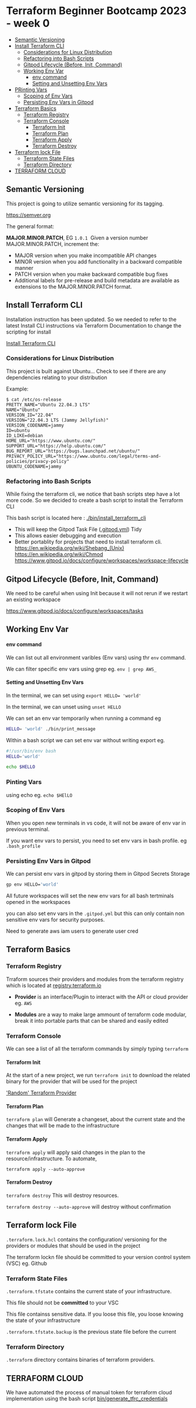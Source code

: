 # Terraform Beginner Bootcamp 2023 - week 0

- [Semantic Versioning](#semantic-versioning)
- [Install Terraform CLI](#install-terraform-cli)
  * [Considerations for Linux Distribution](#considerations-for-linux-distribution)
  * [Refactoring into Bash Scripts](#refactoring-into-bash-scripts)
  * [Gitpod Lifecycle (Before, Init, Command)](#github-lifecycle--before--init--command-)
  * [Working Env Var](#working-env-var)
    + [env command](#env-command)
    + [Setting and Unsetting Env Vars](#setting-and-unsetting-env-vars)
- [PRinting Vars](#printing-vars)
    + [Scoping of Env Vars](#scoping-of-env-vars)
    + [Persisting Env Vars in Gitpod](#persisting-env-vars-in-gitpod)
- [Terraform Basics](#terraform-basics)
  * [Terraform Registry](#terraform-registry)
  * [Terraform Console](#terraform-console)
    + [Terraform Init](#terraform-init)
    + [Terraform Plan](#terraform-plan)
    + [Terraform Apply](#terraform-apply)
    + [Terraform Destroy](#terraform-destroy)
- [Terraform lock File](#terraform-lock-file)
  * [Terraform State Files](#terraform-state-files)
  * [Terraform Directory](#terraform-directory)
- [TERRAFORM CLOUD](#terraform-cloud)


## Semantic Versioning 

This project is going to utilize semantic versioning for its tagging.

https://semver.org

The general format:

**MAJOR.MINOR.PATCH**, EG `1.0.1` 
Given a version number MAJOR.MINOR.PATCH, increment the:

- MAJOR version when you make incompatible API changes
- MINOR version when you add functionality in a backward compatible manner
- PATCH version when you make backward compatible bug fixes
- Additional labels for pre-release and build metadata are available as extensions to the MAJOR.MINOR.PATCH format.

## Install Terraform CLI
Installation instruction has been updated. So we needed to refer to the latest Install CLI instructions via Terraform Documentation to change the scripting for install

[Install Terraform CLI](https://developer.hashicorp.com/terraform/tutorials/aws-get-started/install-cli)

### Considerations for Linux Distribution

This project is built against Ubuntu... 
Check to see if there are any dependencies relating to your distribution

Example:

```
$ cat /etc/os-release 
PRETTY_NAME="Ubuntu 22.04.3 LTS"
NAME="Ubuntu"
VERSION_ID="22.04"
VERSION="22.04.3 LTS (Jammy Jellyfish)"
VERSION_CODENAME=jammy
ID=ubuntu
ID_LIKE=debian
HOME_URL="https://www.ubuntu.com/"
SUPPORT_URL="https://help.ubuntu.com/"
BUG_REPORT_URL="https://bugs.launchpad.net/ubuntu/"
PRIVACY_POLICY_URL="https://www.ubuntu.com/legal/terms-and-policies/privacy-policy"
UBUNTU_CODENAME=jammy
```

### Refactoring into Bash Scripts

While fixing the terraform cli, we notice that bash scripts step have a lot more code. So we decided to create a bash script to install the Terraform CLI

This bash script is located here : [./bin/install_terraform_cli](./bin/install_terraform_cli)
- This will keep the Gitpod Task File ([.gitpod.yml](.gitpod.yml)) Tidy
- This allows easier debugging and execution
- Better portablity for projects that need to install terraform cli.
https://en.wikipedia.org/wiki/Shebang_(Unix)
https://en.wikipedia.org/wiki/Chmod
https://www.gitpod.io/docs/configure/workspaces/workspace-lifecycle

## Gitpod Lifecycle (Before, Init, Command)

We need to be careful when using Init because it will not rerun if we restart an existing workspace

https://www.gitpod.io/docs/configure/workspaces/tasks


## Working Env Var

#### env command

We can list out all environment varibles (Env vars) using thr `env` command.

We can filter specific env vars using grep eg. `env | grep AWS_`

#### Setting and Unsetting Env Vars

In the terminal, we can set using `export HELLO= 'world'`

In the terminal, we can unset using `unset HELLO`

We can set an env var temporarily when running a command eg

```sh
HELLO= 'world' ./bin/print_message
```
Within a bash script we can set env var without writing export eg.

```sh
#!/usr/bin/env bash
HELLO='world'

echo $HELLO
```

### Pinting Vars
using echo eg. `echo $HElLO`

### Scoping of Env Vars

When you open new terminals in vs code, it will not be aware of env var in previous terminal.

If you want env vars to persist, you need to set env vars in bash profile. eg `.bash_profile`


### Persisting Env Vars in Gitpod

We can persist env vars in gitpod by storing them in Gitpod Secrets Storage

```sh
gp env HELLO='world'
```
All future workspaces will set the new env vars for all bash tertminals opened in the workspaces

you can also set env vars in the `.gitpod.yml` but this can only contain non sensitive env vars for security purposes.

Need to generate aws iam users to generate user cred



## Terraform Basics

### Terraform Registry

Trraform sources their providers and modules from the terraform registry which is located at [registry.terraform.io](https://registry.terraform.io)

- **Provider** is an interface/Plugin to interact with the API or cloud provider eg. `AWS`

- **Modules** are a way to make large ammount of terraform code modular, break it into portable parts that can be shared and easily edited

### Terraform Console

We can see a list of all the terraform commands by simply typing `terraform`

#### Terraform Init

At the start of a new project, we run `terraform init` to download the related binary for the provider that will be used for the project

['Random' Terraform Provider](https://registry.terraform.io/providers/hashicorp/random/latest/docs/resources/string)

#### Terraform Plan

`terraform plan` will
Generate a changeset, about the current state and the changes that will be made to the infrastructure

#### Terraform Apply

`terraform apply` will apply said changes in the plan to the resource/infrastructure. To automate, 

`terraform apply --auto-approve`

#### Terraform Destroy

`terraform destroy`
This will destroy resources.

`terraform destroy --auto-approve` will destroy without confirmation 

## Terraform lock File

`.terraform.lock.hcl` contains the configuration/ versioning for the providers or modules that should be used in the project

The terraform lockn file should be committed to your version control system (VSC) eg. Github

### Terraform State Files

`.terraform.tfstate` contains the current state of your infrastructure.

This file should not be **committed** to your VSC

This file containss sensitive data. If you loose this file, you loose knowing the state of your infrastructure

`.terraform.tfstate.backup` is the previous state file before the current

### Terraform Directory
`.terraform` directory contains binaries of terraform providers.

## TERRAFORM CLOUD

We have automated the process of manual token for terraform cloud implementation using the bash script [bin/generate_tfrc_credentials](bin/generate_tfrc_credentials)

